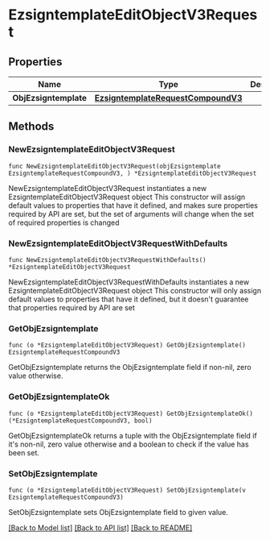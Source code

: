 # EzsigntemplateEditObjectV3Request

## Properties

Name | Type | Description | Notes
------------ | ------------- | ------------- | -------------
**ObjEzsigntemplate** | [**EzsigntemplateRequestCompoundV3**](EzsigntemplateRequestCompoundV3.md) |  | 

## Methods

### NewEzsigntemplateEditObjectV3Request

`func NewEzsigntemplateEditObjectV3Request(objEzsigntemplate EzsigntemplateRequestCompoundV3, ) *EzsigntemplateEditObjectV3Request`

NewEzsigntemplateEditObjectV3Request instantiates a new EzsigntemplateEditObjectV3Request object
This constructor will assign default values to properties that have it defined,
and makes sure properties required by API are set, but the set of arguments
will change when the set of required properties is changed

### NewEzsigntemplateEditObjectV3RequestWithDefaults

`func NewEzsigntemplateEditObjectV3RequestWithDefaults() *EzsigntemplateEditObjectV3Request`

NewEzsigntemplateEditObjectV3RequestWithDefaults instantiates a new EzsigntemplateEditObjectV3Request object
This constructor will only assign default values to properties that have it defined,
but it doesn't guarantee that properties required by API are set

### GetObjEzsigntemplate

`func (o *EzsigntemplateEditObjectV3Request) GetObjEzsigntemplate() EzsigntemplateRequestCompoundV3`

GetObjEzsigntemplate returns the ObjEzsigntemplate field if non-nil, zero value otherwise.

### GetObjEzsigntemplateOk

`func (o *EzsigntemplateEditObjectV3Request) GetObjEzsigntemplateOk() (*EzsigntemplateRequestCompoundV3, bool)`

GetObjEzsigntemplateOk returns a tuple with the ObjEzsigntemplate field if it's non-nil, zero value otherwise
and a boolean to check if the value has been set.

### SetObjEzsigntemplate

`func (o *EzsigntemplateEditObjectV3Request) SetObjEzsigntemplate(v EzsigntemplateRequestCompoundV3)`

SetObjEzsigntemplate sets ObjEzsigntemplate field to given value.



[[Back to Model list]](../README.md#documentation-for-models) [[Back to API list]](../README.md#documentation-for-api-endpoints) [[Back to README]](../README.md)


